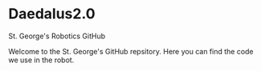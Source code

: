 # Daedalus2.0
St. George's Robotics GitHub 

Welcome to the St. George's GitHub repsitory. Here you can find the code we use in the robot.
